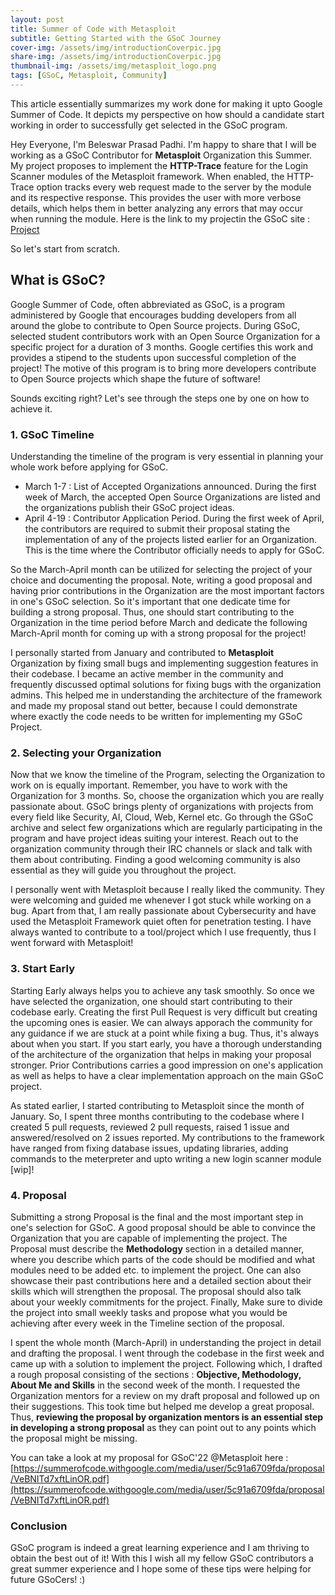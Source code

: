 ```yaml
---
layout: post
title: Summer of Code with Metasploit
subtitle: Getting Started with the GSoC Journey
cover-img: /assets/img/introductionCoverpic.jpg
share-img: /assets/img/introductionCoverpic.jpg
thumbnail-img: /assets/img/metasploit_logo.png
tags: [GSoC, Metasploit, Community]
---
```

  
This article essentially summarizes my work done for making it upto Google Summer of Code. It depicts my perspective on how should a candidate start working in order to successfully get selected in the GSoC program.  
  
Hey Everyone, I'm Beleswar Prasad Padhi. I'm happy to share that I will be working as a GSoC Contributor for **Metasploit** Organization this Summer. My project proposes to implement the **HTTP-Trace** feature for the Login Scanner modules of the Metasploit framework. When enabled, the HTTP-Trace option tracks every web request made to the server by the module and its respective response. This provides the user with more verbose details, which helps them in better analyzing any errors that may occur when running the module. Here is the link to my projectin the GSoC site : [Project](https://summerofcode.withgoogle.com/programs/2022/projects/I4PxrljP) 
  
So let's start from scratch.  
  
## What is GSoC?  
Google Summer of Code, often abbreviated as GSoC, is a program administered by Google that encourages budding developers from all around the globe to contribute to Open Source projects. During GSoC, selected student contributors work with an Open Source Organization for a specific project for a duration of 3 months. Google certifies this work and provides a stipend to the students upon successful completion of the project! The motive of this program is to bring more developers contribute to Open Source projects which shape the future of software!  
  
Sounds exciting right? Let's see through the steps one by one on how to achieve it.  
  
### 1. GSoC Timeline
Understanding the timeline of the program is very essential in planning your whole work before applying for GSoC.  
- March 1-7 : List of Accepted Organizations announced. During the first week of March, the accepted Open Source Organizations are listed and the organizations publish their GSoC project ideas.  
- April 4-19 : Contributor Application Period. During the first week of April, the contributors are required to submit their proposal stating the implementation of any of the projects listed earlier for an Organization. This is the time where the Contributor officially needs to apply for GSoC.    
  
So the March-April month can be utilized for selecting the project of your choice and documenting the proposal. Note, writing a good proposal and having prior contributions in the Organization are the most important factors in one's GSoC selection. So it's important that one dedicate time for building a strong proposal. Thus, one should start contributing to the Organization in the time period before March and dedicate the following March-April month for coming up with a strong proposal for the project!
  
I personally started from January and contributed to **Metasploit** Organization by fixing small bugs and implementing suggestion features in their codebase. I became an active member in the community and frequently discussed optimal solutions for fixing bugs with the organization admins. This helped me in understanding the architecture of the framework and made my proposal stand out better, because I could demonstrate where exactly the code needs to be written for implementing my GSoC Project.  
  
### 2. Selecting your Organization  
Now that we know the timeline of the Program, selecting the Organization to work on is equally important. Remember, you have to work with the Organization for 3 months. So, choose the organization which you are really passionate about. GSoC brings plenty of organizations with projects from every field like Security, AI, Cloud, Web, Kernel etc. Go through the GSoC archive and select few organizations which are regularly participating in the program and have project ideas suiting your interest. Reach out to the organization community through their IRC channels or slack and talk with them about contributing. Finding a good welcoming community is also essential as they will guide you throughout the project.  
  
I personally went with Metasploit because I really liked the community. They were welcoming and guided me whenever I got stuck while working on a bug. Apart from that, I am really passionate about Cybersecurity and have used the Metasploit Framework quiet often for penetration testing. I have always wanted to contribute to a tool/project which I use frequently, thus I went forward with Metasploit!  
  
### 3. Start Early  
Starting Early always helps you to achieve any task smoothly. So once we have selected the organization, one should start contributing to their codebase early. Creating the first Pull Request is very difficult but creating the upcoming ones is easier. We can always apporach the community for any guidance if we are stuck at a point while fixing a bug. Thus, it's always about when you start. If you start early, you have a thorough understanding of the architecture of the organization that helps in making your proposal stronger. Prior Contributions carries a good impression on one's application as well as helps to have a clear implementation approach on the main GSoC project.  
  
As stated earlier, I started contributing to Metasploit since the month of January. So, I spent three months contributing to the codebase where I created 5 pull requests, reviewed 2 pull requests, raised 1 issue and answered/resolved on 2 issues reported. My contributions to the framework have ranged from fixing database issues, updating libraries, adding commands to the meterpreter and upto writing a new login scanner module [wip]!  
  
### 4. Proposal  
Submitting a strong Proposal is the final and the most important step in one's selection for GSoC. A good proposal should be able to convince the Organization that you are capable of implementing the project. The Proposal must describe the **Methodology** section in a detailed manner, where you describe which parts of the code should be modified and what modules need to be added etc. to implement the project. One can also showcase their past contributions here and a detailed section about their skills which will strengthen the proposal. The proposal should also talk about your weekly commitments for the project. Finally, Make sure to divide the project into small weekly tasks and propose what you would be achieving after every week in the Timeline section of the proposal.  
  
I spent the whole month (March-April) in understanding the project in detail and drafting the proposal. I went through the codebase in the first week and came up with a solution to implement the project. Following which, I drafted a rough proposal consisting of the sections : **Objective, Methodology, About Me and Skills** in the second week of the month. I requested the Organization mentors for a review on my draft proposal and followed up on their suggestions. This took time but helped me develop a great proposal. Thus, **reviewing the proposal by organization mentors is an essential step in developing a strong proposal** as they can point out to any points which the proposal might be missing.  
  
You can take a look at my proposal for GSoC'22 @Metasploit here : [https://summerofcode.withgoogle.com/media/user/5c91a6709fda/proposal/VeBNITd7xftLinOR.pdf](https://summerofcode.withgoogle.com/media/user/5c91a6709fda/proposal/VeBNITd7xftLinOR.pdf)
  
### Conclusion  
GSoC program is indeed a great learning experience and I am thriving to obtain the best out of it! With this I wish all my fellow GSoC contributors a great summer experience and I hope some of these tips were helping for future GSoCers! :)
